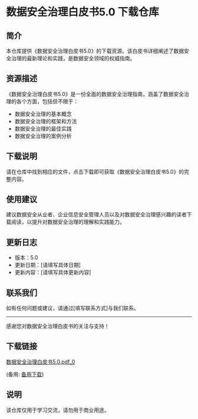 # 数据安全治理白皮书5.0 下载仓库

## 简介

本仓库提供《数据安全治理白皮书5.0》的下载资源。该白皮书详细阐述了数据安全治理的最新理论和实践，是数据安全领域的权威指南。

## 资源描述

《数据安全治理白皮书5.0》是一份全面的数据安全治理指南，涵盖了数据安全治理的各个方面，包括但不限于：

- 数据安全治理的基本概念
- 数据安全治理的框架和方法
- 数据安全治理的最佳实践
- 数据安全治理的案例分析

## 下载说明

请在仓库中找到相应的文件，点击下载即可获取《数据安全治理白皮书5.0》的完整内容。

## 使用建议

建议数据安全从业者、企业信息安全管理人员以及对数据安全治理感兴趣的读者下载阅读，以提升对数据安全治理的理解和实践能力。

## 更新日志

- 版本：5.0
- 更新日期：[请填写具体日期]
- 更新内容：[请填写具体更新内容]

## 联系我们

如有任何问题或建议，请通过[填写联系方式]与我们联系。

---

感谢您对数据安全治理白皮书的关注与支持！

## 下载链接
[数据安全治理白皮书5.0.pdf_0](https://pan.quark.cn/s/feb0f00a6680) 

(备用: [备用下载](https://pan.baidu.com/s/1MgszmKl9gLHE9Ds_oNke3Q?pwd=1234))

## 说明

该仓库仅用于学习交流，请勿用于商业用途。
